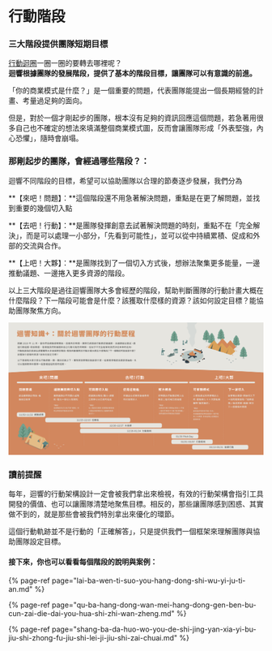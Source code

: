 # 行動階段

### **三大階段提供團隊短期目標**

[行動迴圈](../hang-dong-hui-quan.md)一圈一圈的要轉去哪裡呢？  
**迴響根據團隊的發展階段，提供了基本的階段目標，讓團隊可以有意識的前進。**

「你的商業模式是什麼？」是一個重要的問題，代表團隊能提出一個長期經營的計畫、考量過足夠的面向。

但是，對於一個才剛起步的團隊，根本沒有足夠的資訊回應這個問題，若急著用很多自己也不確定的想法來填滿整個商業模式圖，反而會讓團隊形成「外表堅強，內心恐懼」，隨時會崩塌。

### 那剛起步的團隊，會經過哪些階段？：

迴響不同階段的目標，希望可以協助團隊以合理的節奏逐步發展，我們分為

**【來吧！問題】：**這個階段還不用急著解決問題，重點是在更了解問題，並找到重要的幾個切入點

**【去吧！行動】：**是團隊發揮創意去試著解決問題的時刻，重點不在「完全解決」，而是可以處理一小部分，「先看到可能性」，並可以從中持續累積、促成和外部的交流與合作。

**【上吧！大夥】：**是團隊找到了一個切入方式後，想辦法聚集更多能量，一邊推動議題、一邊捲入更多資源的階段。

以上三大階段是過往迴響團隊大多會經歷的階段，幫助判斷團隊的行動計畫大概在什麼階段？下一階段可能會是什麼？該獲取什麼樣的資源？該如何設定目標？能協助團隊聚焦方向。

![&#x884C;&#x52D5;&#x6B77;&#x7A0B;&#x7E3D;&#x89BD;&#xFF0C;&#x4E0B;&#x9801;&#x958B;&#x59CB;&#x6709;&#x5C40;&#x90E8;&#x9AD8;&#x6E05;&#x7248;&#x3002;&#x6B64;&#x5716;&#x70BA;2020-2021&#x7248;&#x672C;](../../../.gitbook/assets/14575cmpvc-he-cheng-ban-liang-fen-hang-dong-jie-duan-da-tu-.png)

### 讀前提醒

每年，迴響的行動架構設計一定會被我們拿出來檢視，有效的行動架構會指引工具開發的價值、也可以讓團隊清楚地聚焦目標。相反的，那些讓團隊感到困惑、其實做不到的，就是那些會被我們特別拿出來優化的環節。

這個行動軌跡並不是行動的「正確解答」，只是提供我們一個框架來理解團隊與協助團隊設定目標。

#### 接下來，你也可以看看每個階段的說明與案例：

{% page-ref page="lai-ba-wen-ti-suo-you-hang-dong-shi-wu-yi-ju-ti-an.md" %}

{% page-ref page="qu-ba-hang-dong-wan-mei-hang-dong-gen-ben-bu-cun-zai-die-dai-you-hua-shi-zhi-wan-zheng.md" %}

{% page-ref page="shang-ba-da-huo-wo-you-de-shi-jing-yan-xia-yi-bu-jiu-shi-zhong-fu-jiu-shi-lei-ji-jiu-shi-zai-chuai.md" %}


